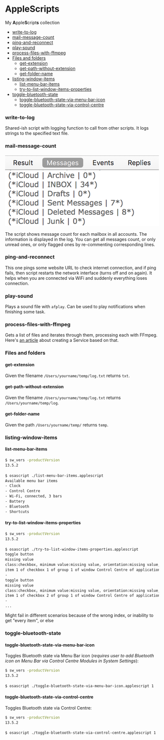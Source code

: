 # AppleScripts

My **A**pple**S**cript**s** collection

<!-- MarkdownTOC -->

- [write-to-log](#write-to-log)
- [mail-message-count](#mail-message-count)
- [ping-and-reconnect](#ping-and-reconnect)
- [play-sound](#play-sound)
- [process-files-with-ffmpeg](#process-files-with-ffmpeg)
- [Files and folders](#files-and-folders)
    - [get-extension](#get-extension)
    - [get-path-without-extension](#get-path-without-extension)
    - [get-folder-name](#get-folder-name)
- [listing-window-items](#listing-window-items)
    - [list-menu-bar-items](#list-menu-bar-items)
    - [try-to-list-window-items-properties](#try-to-list-window-items-properties)
- [toggle-bluetooth-state](#toggle-bluetooth-state)
    - [toggle-bluetooth-state-via-menu-bar-icon](#toggle-bluetooth-state-via-menu-bar-icon)
    - [toggle-bluetooth-state-via-control-centre](#toggle-bluetooth-state-via-control-centre)

<!-- /MarkdownTOC -->

### write-to-log

Shared-ish script with logging function to call from other scripts. It logs strings to the specified text file.

### mail-message-count

![AppleScript mail message count](/img/mail-message-count.png?raw=true "AppleScript mail message count")

The script shows message count for each mailbox in all accounts. The information is displayed in the log. You can get all messages count, or only unread ones, or only flagged ones by re-commenting corresponding lines.

### ping-and-reconnect

This one pings some website URL to check internet connection, and if ping fails, then script restarts the network interface (turns off and on again). It helps when you are connected via WiFi and suddenly everything loses connection.

### play-sound

Plays a sound file with `afplay`. Can be used to play notifications when finishing some task.

### process-files-with-ffmpeg

Gets a list of files and iterates through them, processing each with FFmpeg. Here's [an article](https://retifrav.github.io/blog/2016/08/25/macos-automator-ffmgeg-files/) about creating a Service based on that.

### Files and folders

#### get-extension

Given the filename `/Users/yourname/temp/log.txt` returns `txt`.

#### get-path-without-extension

Given the filename `/Users/yourname/temp/log.txt` returns `/Users/yourname/temp/log`.

#### get-folder-name

Given the path `/Users/yourname/temp/` returns `temp`.

### listing-window-items

#### list-menu-bar-items

``` sh
$ sw_vers -productVersion
13.5.2

$ osascript ./list-menu-bar-items.applescript
Available menu bar items
- Clock
- Control Centre
- Wi‑Fi, connected, 3 bars
- Battery
- Bluetooth
- Shortcuts
```

#### try-to-list-window-items-properties

``` sh
$ sw_vers -productVersion
13.5.2

$ osascript ./try-to-list-window-items-properties.applescript
toggle button
missing value
class:checkbox, minimum value:missing value, orientation:missing value, position:1386, 46, accessibility description:missing value, role description:toggle button, focused:missing value, title:missing value, size:134, 41, help:missing value, entire contents:, enabled:true, maximum value:missing value, role:AXCheckBox, value:1, subrole:AXToggle, selected:missing value, name:missing value, description:toggle button
item 1 of checkbox 1 of group 1 of window Control Centre of application process ControlCenter
-
toggle button
missing value
class:checkbox, minimum value:missing value, orientation:missing value, position:1530, 40, accessibility description:missing value, role description:toggle button, focused:missing value, title:missing value, size:134, 62, help:missing value, entire contents:, enabled:true, maximum value:missing value, role:AXCheckBox, value:0, subrole:AXToggle, selected:missing value, name:missing value, description:toggle button
item 1 of checkbox 2 of group 1 of window Control Centre of application process ControlCenter
-
...
```

Might fail in different scenarios because of the wrong index, or inability to get "every item", or else

### toggle-bluetooth-state

#### toggle-bluetooth-state-via-menu-bar-icon

Toggles Bluetooth state via Menu Bar icon (*requires user to add Bluetooth icon on Menu Bar via Control Centre Modules in System Settings*):

``` sh
$ sw_vers -productVersion
13.5.2

$ osascript ./toggle-bluetooth-state-via-menu-bar-icon.applescript 1
```

#### toggle-bluetooth-state-via-control-centre

Toggles Bluetooth state via Control Centre:

``` sh
$ sw_vers -productVersion
13.5.2

$ osascript ./toggle-bluetooth-state-via-control-centre.applescript 1
```
